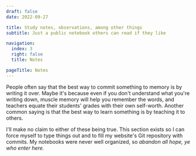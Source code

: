 ```yaml
---
draft: false
date: 2022-09-27

title: Study notes, observations, among other things
subtitle: Just a public notebook others can read if they like

navigation:
  index: 3
  right: false
  title: Notes

pageTitle: Notes
---
```


People often say that the best way to commit something to memory is by writing
it over. Maybe it's because even if you don't understand what you're writing
down, muscle memory will help you remember the words, and teachers equate their
students' grades with their own self-worth. Another common saying is that the
best way to learn something is by teaching it to others.

I'll make no claim to either of these being true. This section exists so I can
force myself to type things out and to fill my website's Git repository with
commits. My notebooks were never well organized, so _abandon all hope, ye who
enter here._
